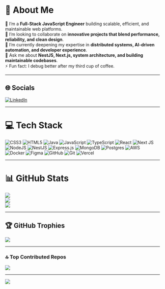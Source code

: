 # 💫 About Me
🔭 I’m a **Full-Stack JavaScript Engineer** building scalable, efficient, and maintainable web platforms.  
👯 I’m looking to collaborate on **innovative projects that blend performance, reliability, and clean design**.  
🌱 I’m currently deepening my expertise in **distributed systems, AI-driven automation, and developer experience**.  
💬 Ask me about **NestJS, Next.js, system architecture, and building maintainable codebases**.  
⚡ Fun fact: I debug better after my third cup of coffee.

---

## 🌐 Socials
[![LinkedIn](https://img.shields.io/badge/LinkedIn-%230077B5.svg?logo=linkedin&logoColor=white)](https://www.linkedin.com/in/wiem-mehri-b1abba19b/)

---

# 💻 Tech Stack
![CSS3](https://img.shields.io/badge/css3-%231572B6.svg?style=for-the-badge&logo=css3&logoColor=white) 
![HTML5](https://img.shields.io/badge/html5-%23E34F26.svg?style=for-the-badge&logo=html5&logoColor=white) 
![Java](https://img.shields.io/badge/java-%23ED8B00.svg?style=for-the-badge&logo=openjdk&logoColor=white) 
![JavaScript](https://img.shields.io/badge/javascript-%23323330.svg?style=for-the-badge&logo=javascript&logoColor=%23F7DF1E) 
![TypeScript](https://img.shields.io/badge/typescript-%23007ACC.svg?style=for-the-badge&logo=typescript&logoColor=white) 
![React](https://img.shields.io/badge/react-%2320232a.svg?style=for-the-badge&logo=react&logoColor=%2361DAFB) 
![Next JS](https://img.shields.io/badge/Next-black?style=for-the-badge&logo=next.js&logoColor=white) 
![NodeJS](https://img.shields.io/badge/node.js-6DA55F?style=for-the-badge&logo=node.js&logoColor=white) 
![NestJS](https://img.shields.io/badge/nestjs-%23E0234E.svg?style=for-the-badge&logo=nestjs&logoColor=white) 
![Express.js](https://img.shields.io/badge/express.js-%23404d59.svg?style=for-the-badge&logo=express&logoColor=%2361DAFB) 
![MongoDB](https://img.shields.io/badge/MongoDB-%234ea94b.svg?style=for-the-badge&logo=mongodb&logoColor=white) 
![Postgres](https://img.shields.io/badge/postgres-%23316192.svg?style=for-the-badge&logo=postgresql&logoColor=white) 
![AWS](https://img.shields.io/badge/AWS-%23FF9900.svg?style=for-the-badge&logo=amazon-aws&logoColor=white) 
![Docker](https://img.shields.io/badge/docker-%230db7ed.svg?style=for-the-badge&logo=docker&logoColor=white) 
![Figma](https://img.shields.io/badge/figma-%23F24E1E.svg?style=for-the-badge&logo=figma&logoColor=white) 
![GitHub](https://img.shields.io/badge/github-%23121011.svg?style=for-the-badge&logo=github&logoColor=white) 
![Git](https://img.shields.io/badge/git-%23F05033.svg?style=for-the-badge&logo=git&logoColor=white) 
![Vercel](https://img.shields.io/badge/vercel-%23000000.svg?style=for-the-badge&logo=vercel&logoColor=white)

---

# 📊 GitHub Stats
![](https://github-readme-stats.vercel.app/api?username=wiemmmehri&theme=dark&hide_border=true&include_all_commits=true&count_private=true)<br/>
![](https://nirzak-streak-stats.vercel.app/?user=wiemmmehri&theme=dark&hide_border=true)<br/>
![](https://github-readme-stats.vercel.app/api/top-langs/?username=wiemmmehri&theme=dark&hide_border=true&include_all_commits=true&count_private=true&layout=compact)

---

## 🏆 GitHub Trophies
![](https://github-profile-trophy.vercel.app/?username=wiemmmehri&theme=radical&no-frame=false&no-bg=false&margin-w=4)

---

### 🔝 Top Contributed Repos
![](https://github-contributor-stats.vercel.app/api?username=wiemmmehri&limit=5&theme=dark&combine_all_yearly_contributions=true)

---

[![](https://visitcount.itsvg.in/api?id=wiemmmehri&icon=0&color=0)](https://visitcount.itsvg.in)

